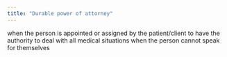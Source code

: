 ```yaml
---
title: "Durable power of attorney"
---
```

when the person is appointed or assigned by the patient/client to have the authority to deal with all medical situations when the person cannot speak for themselves

